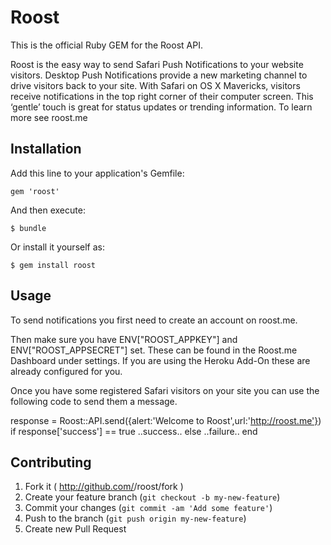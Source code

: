 # Roost

This is the official Ruby GEM for the Roost API.

Roost is the easy way to send Safari Push Notifications to your website visitors.
Desktop Push Notifications provide a new marketing channel to drive visitors back to your site.
With Safari on OS X Mavericks, visitors receive notifications in the top right corner of their computer screen.
This ‘gentle’ touch is great for status updates or trending information. To learn more see roost.me


## Installation

Add this line to your application's Gemfile:

    gem 'roost'

And then execute:

    $ bundle

Or install it yourself as:

    $ gem install roost

## Usage

To send notifications you first need to create an account on roost.me.

Then make sure you have ENV["ROOST_APPKEY"] and ENV["ROOST_APPSECRET"] set. These can be found in the Roost.me Dashboard under settings.
If you are using the Heroku Add-On these are already configured for you.

Once you have some registered Safari visitors on your site you can use the following code to send them a message.

response = Roost::API.send({alert:'Welcome to Roost',url:'http://roost.me'})
if response['success'] == true
    ..success..
else
    ..failure..
end


## Contributing

1. Fork it ( http://github.com/<my-github-username>/roost/fork )
2. Create your feature branch (`git checkout -b my-new-feature`)
3. Commit your changes (`git commit -am 'Add some feature'`)
4. Push to the branch (`git push origin my-new-feature`)
5. Create new Pull Request
